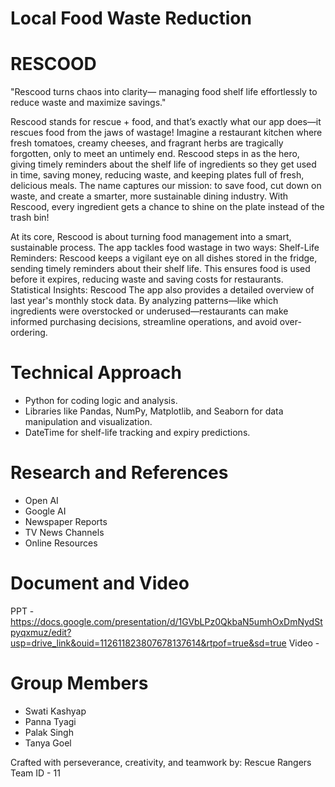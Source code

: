 # Local Food Waste Reduction


# RESCOOD

"Rescood turns chaos into clarity— managing food shelf life effortlessly to reduce waste and maximize savings."

Rescood stands for rescue + food, and that’s exactly what our app does—it rescues food from the jaws of wastage! Imagine a restaurant kitchen where fresh tomatoes, creamy cheeses, and fragrant herbs are tragically forgotten, only to meet an untimely end. Rescood steps in as the hero, giving timely reminders about the shelf life of ingredients so they get used in time, saving money, reducing waste, and keeping plates full of fresh, delicious meals. The name captures our mission: to save food, cut down on waste, and create a smarter, more sustainable dining industry. With Rescood, every ingredient gets a chance to shine on the plate instead of the trash bin!

At its core, Rescood is about turning food management into a smart, sustainable process. The app tackles food wastage in two ways:
Shelf-Life Reminders: Rescood keeps a vigilant eye on all dishes stored in the fridge, sending timely reminders about their shelf life. This ensures food is used before it expires, reducing waste and saving costs for restaurants.
Statistical Insights: Rescood The app also provides a detailed overview of last year's monthly stock data. By analyzing patterns—like which ingredients were overstocked or underused—restaurants can make informed purchasing decisions, streamline operations, and avoid over-ordering.



# Technical Approach

- Python for coding logic and analysis.
- Libraries like Pandas, NumPy, Matplotlib, and Seaborn for data manipulation and visualization.
- DateTime for shelf-life tracking and expiry predictions.



# Research and References

- Open AI
- Google AI
- Newspaper Reports
- TV News Channels
- Online Resources



# Document and Video
PPT - https://docs.google.com/presentation/d/1GVbLPz0QkbaN5umhOxDmNydStpyqxmuz/edit?usp=drive_link&ouid=112611823807678137614&rtpof=true&sd=true
Video - 



# Group Members 
- Swati Kashyap
- Panna Tyagi
- Palak Singh
- Tanya Goel


Crafted with perseverance, creativity, and teamwork by:
Rescue Rangers 
Team ID - 11
















